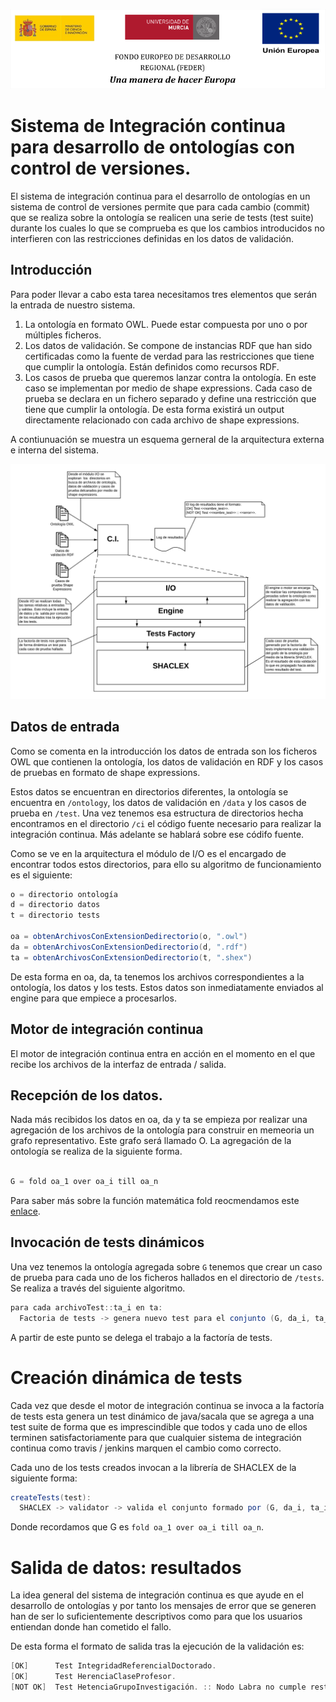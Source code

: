 ![](./resources/logos_feder.png)

# Sistema de Integración continua para desarrollo de ontologías con control de versiones.

El sistema de integración continua para el desarrollo de ontologías en un sistema de control de versiones permite que para cada cambio (commit) que se realiza sobre la ontología se realicen una serie de tests (test suite) durante los cuales lo que se comprueba es que los cambios introducidos no interfieren con las restricciones definidas en los datos de validación.

## Introducción

Para poder llevar a cabo esta tarea necesitamos tres elementos que serán la entrada de nuestro sistema.

1. La ontología en formato OWL. Puede estar compuesta por uno o por múltiples ficheros.
2. Los datos de validación. Se compone de instancias RDF que han sido certificadas como la fuente de verdad para las restricciones que tiene que cumplir la ontología. Están definidos como recursos RDF.
3. Los casos de prueba que queremos lanzar contra la ontología. En este caso se implementan por medio de shape expressions. Cada caso de prueba se declara en un fichero separado y define una restricción que tiene que cumplir la ontología. De esta forma existirá un output directamente relacionado con cada archivo de shape expressions.

A contiunuación se muestra un esquema gerneral de la arquitectura externa e interna del sistema.

![](./resources/diagram-high-level.png)

## Datos de entrada

Como se comenta en la introducción los datos de entrada son los ficheros OWL que contienen la ontología, los datos de validación en RDF y los casos de pruebas en formato de shape expressions.

Estos datos se encuentran en directorios diferentes, la ontología se encuentra en `/ontology`, los datos de validación en `/data` y los casos de prueba en `/test`. Una vez tenemos esa estructura de directorios hecha encontramos en el directorio `/ci` el código fuente necesario para realizar la integración continua. Más adelante se hablará sobre ese códifo fuente.

Como se ve en la arquitectura el módulo de I/O es el encargado de encontrar todos estos directorios, para ello su algoritmo de funcionamiento es el siguiente:

```java
o = directorio ontología
d = directorio datos
t = directorio tests

oa = obtenArchivosConExtensionDedirectorio(o, ".owl")
da = obtenArchivosConExtensionDedirectorio(d, ".rdf")
ta = obtenArchivosConExtensionDedirectorio(t, ".shex")
```

De esta forma en oa, da, ta tenemos los archivos correspondientes a la ontología, los datos y los tests. Estos datos son inmediatamente enviados al engine para que empiece a procesarlos.

## Motor de integración continua

El motor de integración continua entra en acción en el momento en el que recibe los archivos de la interfaz de entrada / salida.

## Recepción de los datos.

Nada más recibidos los datos en oa, da y ta se empieza por realizar una agregación de los archivos de la ontología para construir en memeoria un grafo representativo. Este grafo será llamado O. La agregación de la ontología se realiza de la siguiente forma.

```java

G = fold oa_1 over oa_i till oa_n

```
Para saber más sobre la función matemática fold reocmendamos este [enlace](https://www.modernescpp.com/index.php/fold-expressions).

## Invocación de tests dinámicos

Una vez tenemos la ontología agregada sobre `G` tenemos que crear un caso de prueba para cada uno de los ficheros hallados en el directorio de `/tests`. Se realiza a través del siguiente algoritmo.

```java
para cada archivoTest::ta_i en ta:
  Factoria de tests -> genera nuevo test para el conjunto (G, da_i, ta_i)
```

A partir de este punto se delega el trabajo a la factoría de tests.

# Creación dinámica de tests

Cada vez que desde el motor de integración continua se invoca a la factoría de tests esta genera un test dinámico de java/sacala que se agrega a una test suite de forma que es imprescindible que todos y cada uno de ellos terminen satisfactoriamente para que cualquier sistema de integración continua como travis / jenkins marquen el cambio como correcto.

Cada uno de los tests creados invocan a la librería de SHACLEX de la siguiente forma:

```java
createTests(test):
  SHACLEX -> validator -> valida el conjunto formado por (G, da_i, ta_i)
```

Donde recordamos que G es `fold oa_1 over oa_i till oa_n`.

# Salida de datos: resultados

La idea general del sistema de integración continua es que ayude en el desarrollo de ontologías y por tanto los mensajes de error que se generen han de ser lo suficientemente descriptivos como para que los usuarios entiendan donde han cometido el fallo.

De esta forma el formato de salida tras la ejecución de la validación es:

```java
[OK]      Test IntegridadReferencialDoctorado.
[OK]      Test HerenciaClaseProfesor.
[NOT OK]  Test HetenciaGrupoInvestigación. :: Nodo Labra no cumple restricción de tener propiedad NOMBRE (P09823475).
```
